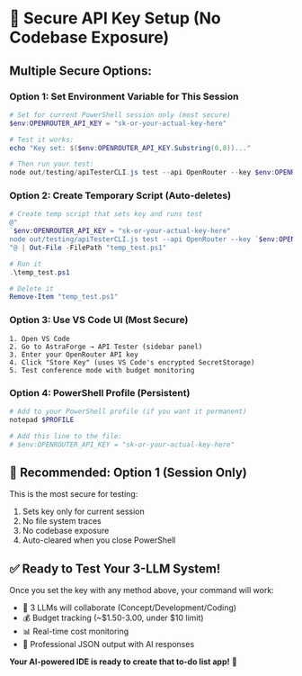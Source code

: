 # 🔐 Secure API Key Setup (No Codebase Exposure)

## Multiple Secure Options:

### Option 1: Set Environment Variable for This Session
```powershell
# Set for current PowerShell session only (most secure)
$env:OPENROUTER_API_KEY = "sk-or-your-actual-key-here"

# Test it works:
echo "Key set: $($env:OPENROUTER_API_KEY.Substring(0,8))..."

# Then run your test:
node out/testing/apiTesterCLI.js test --api OpenRouter --key $env:OPENROUTER_API_KEY --workflow "Create a simple to-do list app"
```

### Option 2: Create Temporary Script (Auto-deletes)
```powershell
# Create temp script that sets key and runs test
@"
`$env:OPENROUTER_API_KEY = "sk-or-your-actual-key-here"
node out/testing/apiTesterCLI.js test --api OpenRouter --key `$env:OPENROUTER_API_KEY --workflow "Create a simple to-do list app"
"@ | Out-File -FilePath "temp_test.ps1"

# Run it
.\temp_test.ps1

# Delete it
Remove-Item "temp_test.ps1"
```

### Option 3: Use VS Code UI (Most Secure)
```
1. Open VS Code
2. Go to AstraForge → API Tester (sidebar panel)
3. Enter your OpenRouter API key
4. Click "Store Key" (uses VS Code's encrypted SecretStorage)
5. Test conference mode with budget monitoring
```

### Option 4: PowerShell Profile (Persistent)
```powershell
# Add to your PowerShell profile (if you want it permanent)
notepad $PROFILE

# Add this line to the file:
# $env:OPENROUTER_API_KEY = "sk-or-your-actual-key-here"
```

## 🎯 Recommended: Option 1 (Session Only)

This is the most secure for testing:
1. Sets key only for current session
2. No file system traces
3. No codebase exposure
4. Auto-cleared when you close PowerShell

## ✅ Ready to Test Your 3-LLM System!

Once you set the key with any method above, your command will work:
- 🤖 3 LLMs will collaborate (Concept/Development/Coding)
- 💰 Budget tracking (~$1.50-3.00, under $10 limit)
- 📊 Real-time cost monitoring
- 🎯 Professional JSON output with AI responses

**Your AI-powered IDE is ready to create that to-do list app!** 🚀

